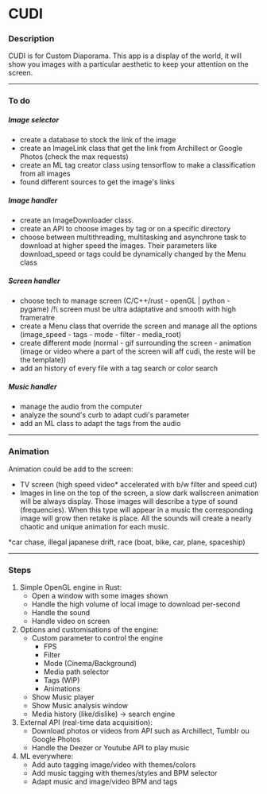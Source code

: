 # CUDI

### Description

CUDI is for Custom Diaporama. 
This app is a display of the world, it will show you images with a particular aesthetic to keep your attention on the screen.
___
### To do

##### Image selector

- create a database to stock the link of the image
- create an ImageLink class that get the link from Archillect or Google Photos (check the max requests)
- create an ML tag creator class using tensorflow to make a classification from all images
- found different sources to get the image's links

##### Image handler

- create an ImageDownloader class.
- create an API to choose images by tag or on a specific directory
- choose between multithreading, multitasking and asynchrone task to download at higher speed the images. Their parameters like download_speed or tags could be dynamically changed by the Menu class

##### Screen handler

- choose tech to manage screen (C/C++/rust - openGL | python - pygame) /!\ screen must be ultra adaptative and smooth with high frameratre
- create a Menu class that override the screen and manage all the options (image_speed - tags - mode - filter - media_root)
- create different mode (normal - gif surrounding the screen - animation (image or video where a part of the screen will aff cudi, the reste will be the template))
- add an history of every file with a tag search or color search

##### Music handler

- manage the audio from the computer
- analyze the sound's curb to adapt cudi's parameter
- add an ML class to adapt the tags from the audio
___
### Animation

Animation could be add to the screen:

- TV screen (high speed video* accelerated with b/w filter and speed cut)
- Images in line on the top of the screen, a slow dark wallscreen animation will be always display. Those images will describe a type of sound (frequencies). When this type will appear in a music the corresponding image will grow then retake is place. All the sounds will create a nearly chaotic and unique animation for each music.

*car chase, illegal japanese drift, race (boat, bike, car, plane, spaceship)

___
### Steps

1. Simple OpenGL engine in Rust:
    - Open a window with some images shown
    - Handle the high volume of local image to download per-second 
    - Handle the sound
    - Handle video on screen
2. Options and customisations of the engine:
    - Custom parameter to control the engine
        - FPS
        - Filter
        - Mode (Cinema/Background)
        - Media path selector
        - Tags (WIP)
        - Animations
    - Show Music player
    - Show Music analysis window
    - Media history (like/dislike) -> search engine
3. External API (real-time data acquisition):
    - Download photos or videos from API such as Archillect, Tumblr ou Google Photos
    - Handle the Deezer or Youtube API to play music
4. ML everywhere:
    - Add auto tagging image/video with themes/colors
    - Add music tagging with themes/styles and BPM selector
    - Adapt music and image/video BPM and tags